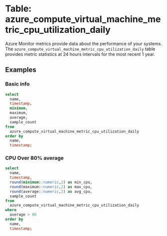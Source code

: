 # Table: azure_compute_virtual_machine_metric_cpu_utilization_daily

Azure Monitor metrics provide data about the performance of your systems. The `azure_compute_virtual_machine_metric_cpu_utilization_daily` table provides metric statistics at 24 hours intervals for the most recent 1 year.

## Examples

### Basic info

```sql
select
  name,
  timestamp,
  minimum,
  maximum,
  average,
  sample_count
from
  azure_compute_virtual_machine_metric_cpu_utilization_daily
order by
  name,
  timestamp;
```

### CPU Over 80% average

```sql
select
  name,
  timestamp,
  round(minimum::numeric,2) as min_cpu,
  round(maximum::numeric,2) as max_cpu,
  round(average::numeric,2) as avg_cpu,
  sample_count
from
  azure_compute_virtual_machine_metric_cpu_utilization_daily
where
  average > 80
order by
  name,
  timestamp;
```
